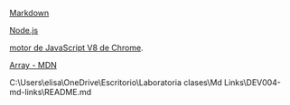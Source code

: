 

[Markdown](https://es.wikipedia.org/wiki/Markdown)

 [Node.js](https://nodejs.org/)

 [motor de JavaScript V8 de Chrome](https://developers.google.com/v8/).

 [Array - MDN](https://developer.mozilla.org/es/docs/Web/JavaScript/Reference/Global_Objects/Array/)

 C:\Users\elisa\OneDrive\Escritorio\Laboratoria clases\Md Links\DEV004-md-links\README.md